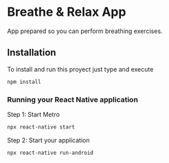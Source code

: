 # Breathe & Relax App

App prepared so you can perform breathing exercises.

## Installation
To install and run this proyect just type and execute
```bash
npm install
```

### Running your React Native application
Step 1: Start Metro
```bash
npx react-native start
```

Step 2: Start your application
```bash
npx react-native run-android
```
